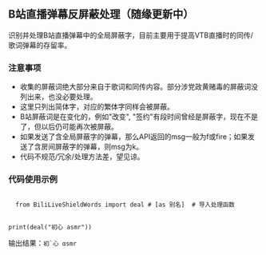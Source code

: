 ## B站直播弹幕反屏蔽处理（随缘更新中）

识别并处理B站直播弹幕中的全局屏蔽字，目前主要用于提高VTB直播时的同传/歌词弹幕的存留率。

### 注意事项
+ 收集的屏蔽词绝大部分来自于歌词和同传内容。部分涉党政黄赌毒的屏蔽词没列出来，也没必要处理。
+ 这里只列出简体字，对应的繁体字同样会被屏蔽。
+ B站屏蔽词是在变化的，例如"改变", "签约"有段时间曾经是屏蔽字，现在不是了，但以后仍可能再次被屏蔽。
+ 如果发送了含全局屏蔽字的弹幕，那么API返回的msg一般为f或fire；如果发送了含房间屏蔽字的弹幕，则msg为k。
+ 代码不规范/冗余/处理方法差，望见谅。

### 代码使用示例
<code>
  from BiliLiveShieldWords import deal # [as 别名]  # 导入处理函数
  
  print(deal("初心 asmr"))
</code>

输出结果：```初`心 αsmr```

